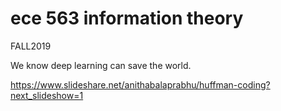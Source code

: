 # ece 563 information theory
FALL2019


We know deep learning can save the world.


https://www.slideshare.net/anithabalaprabhu/huffman-coding?next_slideshow=1
